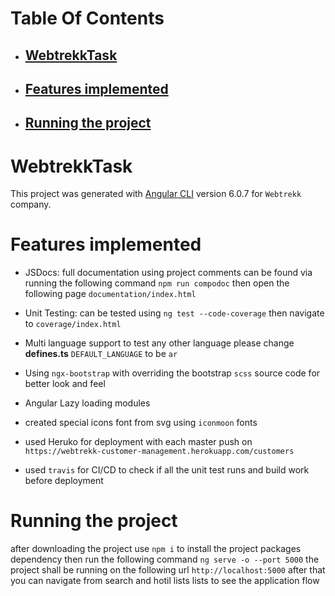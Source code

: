 # Table Of Contents
* ## [WebtrekkTask](#WebtrekkTask)
* ## [Features implemented](#Features%20implemented)
* ## [Running the project](#Running%20the%20project)



# WebtrekkTask
This project was generated with [Angular CLI](https://github.com/angular/angular-cli) version 6.0.7 for `Webtrekk` company.


# Features implemented  
* JSDocs:
    full documentation using project comments can be found 
    via running the following command `npm run compodoc`
    then open the following page `documentation/index.html` 

* Unit Testing: 
    can be tested using `ng test --code-coverage` then navigate to `coverage/index.html`

* Multi language support
to test any other language please change **defines.ts** `DEFAULT_LANGUAGE` to be `ar` 

* Using `ngx-bootstrap` with overriding the bootstrap `scss` source code for better look and feel

* Angular Lazy loading modules

* created special icons font from svg using `iconmoon` fonts

* used Heruko for deployment with each master push on `https://webtrekk-customer-management.herokuapp.com/customers`

* used `travis` for CI/CD to check if all the unit test runs and build work before deployment

# Running the project
after downloading the project use `npm i` to install the project packages dependency
then run the following command `ng serve -o --port 5000` the project shall be running on the following url
`http://localhost:5000` after that you can navigate from search and hotil lists lists to see the application flow 